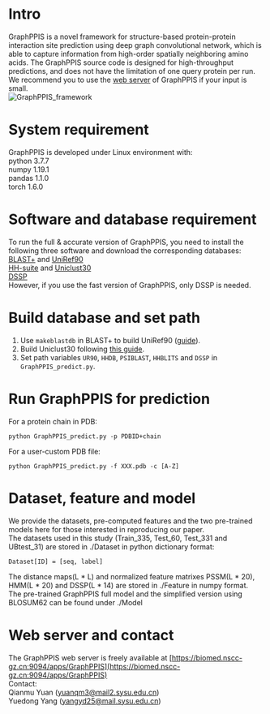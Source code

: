 # Intro  
GraphPPIS is a novel framework for structure-based protein-protein interaction site prediction using deep graph convolutional network, which is able to capture information from high-order spatially neighboring amino acids. The GraphPPIS source code is designed for high-throughput predictions, and does not have the limitation of one query protein per run. We recommend you to use the [web server](https://biomed.nscc-gz.cn:9094/apps/GraphPPIS) of GraphPPIS if your input is small.  
![GraphPPIS_framework](https://github.com/biomed-AI/GraphPPIS/blob/master/IMG/GraphPPIS_framework.png)  

# System requirement  
GraphPPIS is developed under Linux environment with:  
python  3.7.7  
numpy  1.19.1  
pandas  1.1.0  
torch  1.6.0  

# Software and database requirement  
To run the full & accurate version of GraphPPIS, you need to install the following three software and download the corresponding databases:  
[BLAST+](https://ftp.ncbi.nlm.nih.gov/blast/executables/blast+/LATEST/) and [UniRef90](https://www.uniprot.org/downloads)  
[HH-suite](https://github.com/soedinglab/hh-suite) and [Uniclust30](https://uniclust.mmseqs.com/)  
[DSSP](https://github.com/cmbi/dssp)  
However, if you use the fast version of GraphPPIS, only DSSP is needed.  

# Build database and set path  
1. Use `makeblastdb` in BLAST+ to build UniRef90 ([guide](https://www.ncbi.nlm.nih.gov/books/NBK569841/)).  
2. Build Uniclust30 following [this guide](https://github.com/soedinglab/uniclust-pipeline).  
3. Set path variables `UR90`, `HHDB`, `PSIBLAST`, `HHBLITS` and `DSSP` in `GraphPPIS_predict.py`.  

# Run GraphPPIS for prediction  
For a protein chain in PDB:  
```
python GraphPPIS_predict.py -p PDBID+chain
```
For a user-custom PDB file:  
```
python GraphPPIS_predict.py -f XXX.pdb -c [A-Z]
```

# Dataset, feature and model  
We provide the datasets, pre-computed features and the two pre-trained models here for those interested in reproducing our paper.  
The datasets used in this study (Train_335, Test_60, Test_331 and UBtest_31) are stored in ./Dataset in python dictionary format:  
```
Dataset[ID] = [seq, label]
```
The distance maps(L * L) and normalized feature matrixes PSSM(L * 20), HMM(L * 20) and DSSP(L * 14) are stored in ./Feature in numpy format.  
The pre-trained GraphPPIS full model and the simplified version using BLOSUM62 can be found under ./Model  

# Web server and contact  
The GraphPPIS web server is freely available at [https://biomed.nscc-gz.cn:9094/apps/GraphPPIS](https://biomed.nscc-gz.cn:9094/apps/GraphPPIS)  
Contact:  
Qianmu Yuan (yuanqm3@mail2.sysu.edu.cn)  
Yuedong Yang (yangyd25@mail.sysu.edu.cn)

